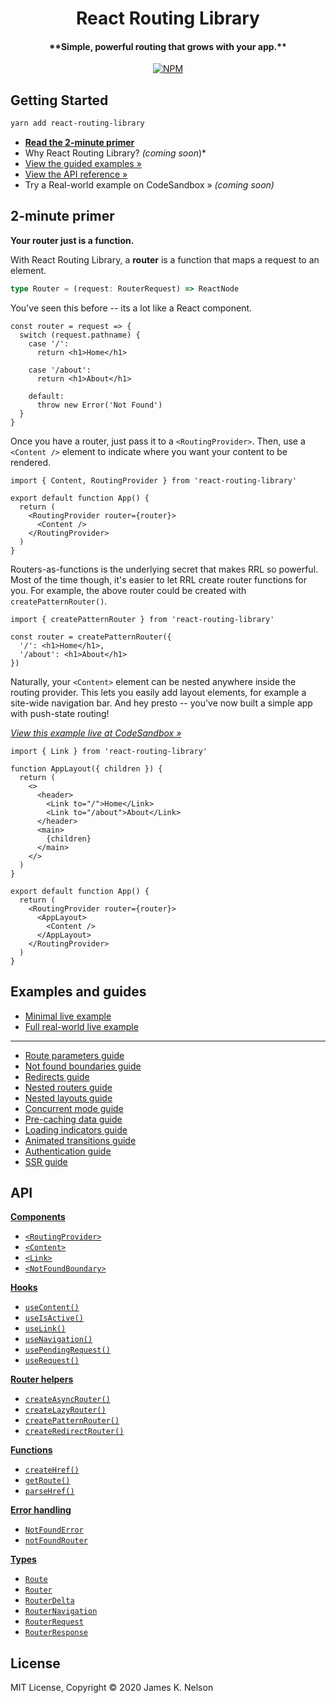 <h1 align="center">
  React Routing Library
</h1>

<h4 align="center">
  **Simple, powerful routing that grows with your app.**
</h4>

<p align="center">
  <a href="https://www.npmjs.com/package/react-routing-library"><img alt="NPM" src="https://img.shields.io/npm/v/react-routing-library.svg"></a>
</p>


## Getting Started

```bash
yarn add react-routing-library
```

- [**Read the 2-minute primer**](#2-minute-primer)
- Why React Routing Library? *(coming soon*)*
- [View the guided examples &raquo;](./examples)
- [View the API reference &raquo;](./docs/api.md)
- Try a Real-world example on CodeSandbox &raquo; *(coming soon)*


## 2-minute primer

**Your router just is a function.**

With React Routing Library, a **router** is a function that maps a request to an element.

```ts
type Router = (request: RouterRequest) => ReactNode
```

You've seen this before -- its a lot like a React component.

```tsx
const router = request => {
  switch (request.pathname) {
    case '/':
      return <h1>Home</h1>

    case '/about':
      return <h1>About</h1>

    default:
      throw new Error('Not Found')
  }
}
```

Once you have a router, just pass it to a `<RoutingProvider>`. Then, use a `<Content />` element to indicate where you want your content to be rendered.

```tsx
import { Content, RoutingProvider } from 'react-routing-library'

export default function App() {
  return (
    <RoutingProvider router={router}>
      <Content />
    </RoutingProvider>
  )
}
```

Routers-as-functions is the underlying secret that makes RRL so powerful. Most of the time though, it's easier to let RRL create router functions for you. For example, the above router could be created with `createPatternRouter()`.

```tsx
import { createPatternRouter } from 'react-routing-library'

const router = createPatternRouter({
  '/': <h1>Home</h1>,
  '/about': <h1>About</h1>
})
```

Naturally, your `<Content>` element can be nested anywhere inside the routing provider. This lets you easily add layout elements, for example a site-wide navigation bar. And hey presto -- you've now built a simple app with push-state routing!

[*View this example live at CodeSandbox &raquo;*]()

```tsx
import { Link } from 'react-routing-library'

function AppLayout({ children }) {
  return (
    <>
      <header>
        <Link to="/">Home</Link>
        <Link to="/about">About</Link>
      </header>
      <main>
        {children}
      </main>
    </>
  )
}

export default function App() {
  return (
    <RoutingProvider router={router}>
      <AppLayout>
        <Content />
      </AppLayout>
    </RoutingProvider>
  )
}
```


## Examples and guides

- [Minimal live example]()
- [Full real-world live example]()

--- 

- [Route parameters guide]()
- [Not found boundaries guide](./examples/not-found-boundary)
- [Redirects guide]()
- [Nested routers guide]()
- [Nested layouts guide]()
- [Concurrent mode guide]()
- [Pre-caching data guide]()
- [Loading indicators guide]()
- [Animated transitions guide]()
- [Authentication guide]()
- [SSR guide]()


## API

[**Components**](/docs/api.md#components)

- [`<RoutingProvider>`](/docs/api.md#routingprovider)
- [`<Content>`](/docs/api.md#content)
- [`<Link>`](/docs/api.md#link)
- [`<NotFoundBoundary>`](/docs/api.md#notfoundboundary)

[**Hooks**](/docs/api.md#hooks)

- [`useContent()`](/docs/api.md#usecontent)
- [`useIsActive()`](/docs/api.md#useisactive)
- [`useLink()`](/docs/api.md#uselink)
- [`useNavigation()`](/docs/api.md#usenavigation)
- [`usePendingRequest()`](/docs/api.md#usependingrequest)
- [`useRequest()`](/docs/api.md#userequest)

[**Router helpers**](/docs/api.md#router-helpers)

- [`createAsyncRouter()`](/docs/api.md#createasyncrouter)
- [`createLazyRouter()`](/docs/api.md#createlazyrouter)
- [`createPatternRouter()`](/docs/api.md#createpatternrouter)
- [`createRedirectRouter()`](/docs/api.md#createredirectrouter)

[**Functions**](/docs/api.md#functions)

- [`createHref()`](/docs/api.md#createhref)
- [`getRoute()`](/docs/api.md#getroute)
- [`parseHref()`](/docs/api.md#parsehref)

[**Error handling**](/docs/api.md#error-handling)

- [`NotFoundError`](/docs/api.md#notfounderror)
- [`notFoundRouter`](/docs/api.md#notfoundrouter)

[**Types**](/docs/api.md#types)

- [`Route`](/docs/api.md#route)
- [`Router`](/docs/api.md#router)
- [`RouterDelta`](/docs/api.md#routerdelta)
- [`RouterNavigation`](/docs/api.md#routernavigation)
- [`RouterRequest`](/docs/api.md#routerrequest)
- [`RouterResponse`](/docs/api.md#routerresponse)


## License

MIT License, Copyright &copy; 2020 James K. Nelson
